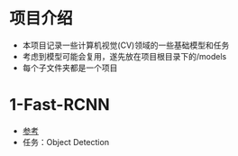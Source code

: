 # 项目介绍
- 本项目记录一些计算机视觉(CV)领域的一些基础模型和任务
- 考虑到模型可能会复用，遂先放在项目根目录下的/models
- 每个子文件夹都是一个项目

# 1-Fast-RCNN
- [参考](https://towardsdatascience.com/understanding-and-implementing-faster-r-cnn-a-step-by-step-guide-11acfff216b0)
- 任务：Object Detection

